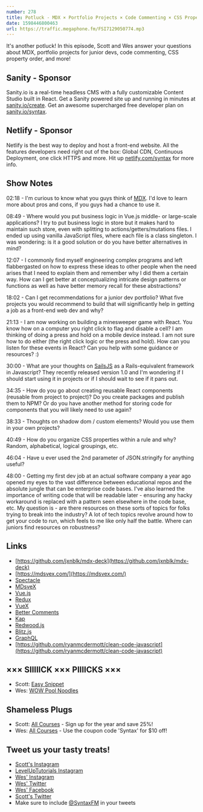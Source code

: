 ```yaml
---
number: 278
title: Potluck - MDX × Portfolio Projects × Code Commenting × CSS Properties × Reusable Components × More!
date: 1598446800463
url: https://traffic.megaphone.fm/FSI7129050774.mp3
---
```


It's another potluck! In this episode, Scott and Wes answer your questions about MDX, portfolio projects for junior devs, code commenting, CSS property order, and more!

## Sanity - Sponsor
Sanity.io is a real-time headless CMS with a fully customizable Content Studio built in React. Get a Sanity powered site up and running in minutes at [sanity.io/create](https://www.sanity.io/create). Get an awesome supercharged free developer plan on [sanity.io/syntax](https://www.sanity.io/syntax).

## Netlify - Sponsor
Netlify is the best way to deploy and host a front-end website. All the features developers need right out of the box: Global CDN, Continuous Deployment, one click HTTPS and more. Hit up [netlify.com/syntax](https://netlify.com/syntax) for more info.

## Show Notes

02:18 - I'm curious to know what you guys think of [MDX](https://mdxjs.com/). I'd love to learn more about pros and cons, if you guys had a chance to use it.	

08:49 - Where would you put business logic in Vue.js middle- or large-scale applications? I try to put business logic in store but it makes hard to maintain such store, even with splitting to actions/getters/mutations files. I ended up using vanilla JavaScript files, where each file is a class singleton. I was wondering: is it a good solution or do you have better alternatives in mind?

12:07 - I commonly find myself engineering complex programs and left flabbergasted on how to express these ideas to other people when the need arises that I need to explain them and remember why I did them a certain way. How can I get better at conceptualizing intricate design patterns or functions as well as have better memory recall for these abstractions?

18:02 - Can I get recommendations for a junior dev portfolio? What five projects you would recommend to build that will significantly help in getting a job as a front-end web dev and why?

21:13 - I am now working on building a minesweeper game with React. You know how on a computer you right click to flag and disable a cell? I am thinking of doing a press and hold on a mobile device instead. I am not sure how to do either (the right click logic or the press and hold). How can you listen for these events in React? Can you help with some guidance or resources? :)	

30:00 - What are your thoughts on [SailsJS](https://sailsjs.com/) as a Rails-equivalent framework in Javascript? They recently released version 1.0 and I'm wondering if I should start using it in projects or if I should wait to see if it pans out.

34:35 - How do you go about creating reusable React components (reusable from project to project)? Do you create packages and publish them to NPM? Or do you have another method for storing code for components that you will likely need to use again?	

38:33 - Thoughts on shadow dom / custom elements? Would you use them in your own projects?

40:49 - How do you organize CSS properties within a rule and why? Random, alphabetical, logical groupings, etc.	

46:04 - Have u ever used the 2nd parameter of JSON.stringify for anything useful?	

48:00 - Getting my first dev job at an actual software company a year ago opened my eyes to the vast difference between educational repos and the absolute jungle that can be enterprise code bases. I've also learned the importance of writing code that will be readable later - ensuring any hacky workaround is replaced with a pattern seen elsewhere in the code base, etc. My question is - are there resources on these sorts of topics for folks trying to break into the industry? A lot of tech topics revolve around how to get your code to run, which feels to me like only half the battle. Where can juniors find resources on robustness?

## Links
* [https://github.com/jxnblk/mdx-deck](https://github.com/jxnblk/mdx-deck)
* [https://mdsvex.com/](https://mdsvex.com/)
* [Spectacle](https://formidable.com/open-source/spectacle/)
* [MDsveX](https://github.com/pngwn/MDsveX)
* [Vue.js](https://vuejs.org/)
* [Redux](https://redux.js.org/)
* [VueX](https://vuex.vuejs.org/)
* [Better Comments](https://marketplace.visualstudio.com/items?itemName=aaron-bond.better-comments)
* [Kap](https://getkap.co/)
* [Redwood.js](https://redwoodjs.com/)
* [Blitz.js](https://blitzjs.com/)
* [GraphQL](https://graphql.org/)
* [https://github.com/ryanmcdermott/clean-code-javascript](https://github.com/ryanmcdermott/clean-code-javascript)

## ××× SIIIIICK ××× PIIIICKS ×××
* Scott: [Easy Snippet](https://marketplace.visualstudio.com/items?itemName=inu1255.easy-snippet)
* Wes: [WOW Pool Noodles](https://www.amazon.com/17-2062LG-Foam-Pool-Noodle-Green/dp/B01N5USCX3/)

## Shameless Plugs
* Scott: [All Courses](https://www.leveluptutorials.com/pro) - Sign up for the year and save 25%!
* Wes: [All Courses](https://wesbos.com/courses/) - Use the coupon code 'Syntax' for $10 off!

## Tweet us your tasty treats!
* [Scott's Instagram](https://www.instagram.com/stolinski/)
* [LevelUpTutorials Instagram](https://www.instagram.com/LevelUpTutorials/)
* [Wes' Instagram](https://www.instagram.com/wesbos/)
* [Wes' Twitter](https://twitter.com/wesbos)
* [Wes' Facebook](https://www.facebook.com/wesbos.developer)
* [Scott's Twitter](https://twitter.com/stolinski)
* Make sure to include [@SyntaxFM](https://twitter.com/SyntaxFM) in your tweets